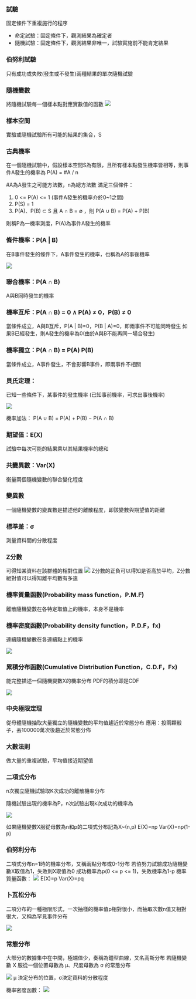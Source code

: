 ### 試驗
固定條件下重複施行的程序
* 命定試驗：固定條件下，觀測結果為確定者
* 隨機試驗：固定條件下，觀測結果非唯一，試驗實施前不能肯定結果

### 伯努利試驗
只有成功或失敗(發生或不發生)兩種結果的單次隨機試驗

### 隨機變數
將隨機試驗每一個樣本點對應實數值的函數
![](assets/markdown-img-paste-20211008215703106.png)

### 樣本空間
實驗或隨機試驗所有可能的結果的集合，S

### 古典機率
在一個隨機試驗中，假設樣本空間S為有限，且所有樣本點發生機率皆相等，則事件A發生的機率為
P(A) = #A / n

 #A為A發生之可能方法數，n為總方法數
滿足三個條件：
1. 0 <= P(A) <= 1 (事件A發生的機率介於0~1之間)
2. P(S) = 1
3. P(A)、P(B) ⊂ S 且 A ∩ B = ∅ ，則 P(A ∪ B) = P(A) + P(B)

則稱P為一機率測度，P(A)為事件A發生的機率


### 條件機率：P(A | B)
在B事件發生的條件下，A事件發生的機率，也稱為A的事後機率

![](assets/markdown-img-paste-20211008205552493.png)

### 聯合機率：P(A ∩ B)
A與B同時發生的機率

### 機率互斥：P(A ∩ B) = 0 ∧ P(A) ≠ 0，P(B) ≠ 0
當條件成立，A與B互斥，P(A | B)=0，P(B | A)=0，即兩事件不可能同時發生
如果B已經發生，則A發生的機率為0(由於A與B不能再同一場合發生)

### 機率獨立：P(A ∩ B) = P(A) P(B)
當條件成立，A事件發生，不會影響B事件，即兩事件不相關

### 貝氏定理：
已知一些條件下，某事件的發生機率
(已知事前機率，可求出事後機率)

![](assets/markdown-img-paste-20211008213516897.png)

機率加法：
 P(A ∪ B) = P(A) + P(B) − P(A ∩ B)

### 期望值：E(X)
試驗中每次可能的結果乘以其結果機率的總和

### 共變異數：Var(X)
衡量兩個隨機變數的聯合變化程度

### 變異數
一個隨機變數的變異數是描述他的離散程度，即該變數與期望值的距離

### 標準差：σ
測量資料間的分散程度

### Z分數
可得知某資料在該群體的相對位置
![](assets/markdown-img-paste-20211108214434357.png)
Z分數的正負可以得知是否高於平均，Z分數絕對值可以得知離平均數有多遠

### 機率質量函數(Probability mass function，P.M.F)
離散隨機變數在各特定取值上的機率，本身不是機率

### 機率密度函數(Probability density function，P.D.F，fx)
連續隨機變數在各連續點上的機率

![](assets/markdown-img-paste-20211008220056921.png)

### 累積分布函數(Cumulative Distribution Function，C.D.F，Fx)
能完整描述一個隨機變數X的機率分布
PDF的積分即是CDF

![](assets/markdown-img-paste-20211021164853871.png)

### 中央極限定理
從母體隨機抽取大量獨立的隨機變數的平均值趨近於常態分布
應用：投兩顆骰子，丟100000萬次後趨近於常態分佈

### 大數法則
做大量的重複試驗，平均值接近期望值

### 二項式分布
n次獨立隨機試驗取K次成功的離散機率分布

隨機試驗出現的機率為P，n次試驗出現k次成功的機率為

![](assets/markdown-img-paste-20211021164051597.png)

如果隨機變數X服從母數為n和p的二項式分布記為X~(n,p)
E(X)=np
Var(X)=np(1-p)

### 伯努利分布
二項式分布n=1時的機率分布，又稱兩點分布或0-1分布
若伯努力試驗成功隨機變數X取值為1，失敗則X取值為0
成功機率為p(0 <= p <= 1)，失敗機率為1-p
機率質量函數：
![](assets/markdown-img-paste-20211105202507222.png)
E(X)=p
Var(X)=pq

### 卜瓦松分布
二項分布的一種極限形式，一次抽樣的機率值p相對很小，而抽取次數n值又相對很大，又稱為罕見事件分布

![](assets/markdown-img-paste-20211021164736613.png)


### 常態分布
大部分的數據集中在中間，極端值少，奏稱為鐘型曲線，又名高斯分布
若隨機變數 X 服從一個位置母數為 μ、尺度母數為 σ 的常態分布

![](assets/markdown-img-paste-2021110520393194.png)
μ 決定分布的位置，σ決定資料的分散程度

機率密度函數：
![](assets/markdown-img-paste-20211105204449765.png)
